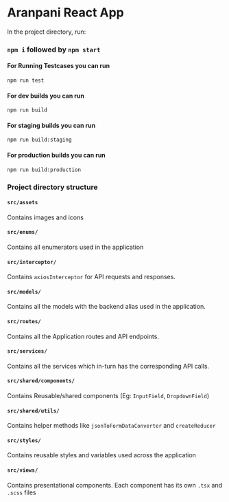 # Aranpani React App

In the project directory, run:

### `npm i` followed by `npm start`

#### For Running Testcases you can run
`npm run test`

#### For dev builds you can run
`npm run build`

#### For staging builds you can run
`npm run build:staging`

#### For production builds you can run
`npm run build:production`

### Project directory structure

#### `src/assets`
Contains images and icons

#### `src/enums/`

Contains all enumerators used in the application

#### `src/interceptor/`

Contains `axiosInterceptor` for API requests and responses.

#### `src/models/`

Contains all the models with the backend alias used in the application.

#### `src/routes/`

Contains all the Application routes and API endpoints.

#### `src/services/`

Contains all the services which in-turn has the corresponding API calls.

#### `src/shared/components/`

Contains Reusable/shared components (Eg: `InputField`, `DropdownField`)

#### `src/shared/utils/`

Contains helper methods like `jsonToFormDataConverter` and `createReducer`

#### `src/styles/`
Contains reusable styles and variables used across the application

#### `src/views/`
Contains presentational components. Each component has its own `.tsx` and `.scss` files
